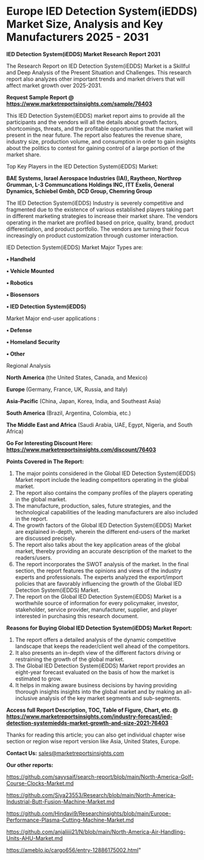 # Europe IED Detection System(iEDDS) Market Size, Analysis and Key Manufacturers 2025 - 2031

<strong>IED Detection System(iEDDS) Market Research Report 2031</strong>

The Research Report on IED Detection System(iEDDS) Market is a Skillful and Deep Analysis of the Present Situation and Challenges. This research report also analyzes other important trends and market drivers that will affect market growth over 2025-2031.

<strong>Request Sample Report @ <a href=https://www.marketreportsinsights.com/sample/76403>https://www.marketreportsinsights.com/sample/76403</a></strong>

This IED Detection System(iEDDS) market report aims to provide all the participants and the vendors will all the details about growth factors, shortcomings, threats, and the profitable opportunities that the market will present in the near future. The report also features the revenue share, industry size, production volume, and consumption in order to gain insights about the politics to contest for gaining control of a large portion of the market share.

Top Key Players in the IED Detection System(iEDDS) Market:

<strong>BAE Systems, Israel Aerospace Industries (IAI), Raytheon, Northrop Grumman, L-3 Communcations Holdings INC, ITT Exelis, General Dynamics, Schiebel Gmbh, DCD Group, Chemring Group</strong>

The IED Detection System(iEDDS) Industry is severely competitive and fragmented due to the existence of various established players taking part in different marketing strategies to increase their market share. The vendors operating in the market are profiled based on price, quality, brand, product differentiation, and product portfolio. The vendors are turning their focus increasingly on product customization through customer interaction.

IED Detection System(iEDDS) Market Major Types are:

<strong>• Handheld

• Vehicle Mounted

• Robotics

• Biosensors

• IED Detection System(iEDDS)</strong>

Market Major end-user applications :

<strong>• Defense

• Homeland Security

• Other</strong>

Regional Analysis

</u><strong><b>North America</b></strong> (the United States, Canada, and Mexico)

<strong><b>Europe </b></strong>(Germany, France, UK, Russia, and Italy)

<strong><b>Asia-Pacific</b></strong> (China, Japan, Korea, India, and Southeast Asia)

<strong><b>South America</b></strong> (Brazil, Argentina, Colombia, etc.)

<strong><b>The Middle East and Africa</b></strong> (Saudi Arabia, UAE, Egypt, Nigeria, and South Africa)

<strong>Go For Interesting Discount Here: <a href=https://www.marketreportsinsights.com/discount/76403>https://www.marketreportsinsights.com/discount/76403</a></strong>

<strong>Points Covered in The Report:</strong>
<ol>
  <li>The major points considered in the Global IED Detection System(iEDDS) Market report include the leading competitors operating in the global market.</li>
  <li>The report also contains the company profiles of the players operating in the global market.</li>
  <li>The manufacture, production, sales, future strategies, and the technological capabilities of the leading manufacturers are also included in the report.</li>
  <li>The growth factors of the Global IED Detection System(iEDDS) Market are explained in-depth, wherein the different end-users of the market are discussed precisely.</li>
  <li>The report also talks about the key application areas of the global market, thereby providing an accurate description of the market to the readers/users.</li>
  <li>The report incorporates the SWOT analysis of the market. In the final section, the report features the opinions and views of the industry experts and professionals. The experts analyzed the export/import policies that are favorably influencing the growth of the Global IED Detection System(iEDDS) Market.</li>
  <li>The report on the Global IED Detection System(iEDDS) Market is a worthwhile source of information for every policymaker, investor, stakeholder, service provider, manufacturer, supplier, and player interested in purchasing this research document.</li>
</ol>
<strong>Reasons for Buying Global IED Detection System(iEDDS) Market Report:</strong>

<ol>
  <li>The report offers a detailed analysis of the dynamic competitive landscape that keeps the reader/client well ahead of the competitors.</li>
  <li>It also presents an in-depth view of the different factors driving or restraining the growth of the global market.</li>
  <li>The Global IED Detection System(iEDDS) Market report provides an eight-year forecast evaluated on the basis of how the market is estimated to grow.</li>
  <li>It helps in making aware business decisions by having providing thorough insights insights into the global market and by making an all-inclusive analysis of the key market segments and sub-segments.</li>
</ol>
<strong>Access full Report Description, TOC, Table of Figure, Chart, etc. @ <a href=https://www.marketreportsinsights.com/industry-forecast/ied-detection-systemiedds-market-growth-and-size-2021-76403>https://www.marketreportsinsights.com/industry-forecast/ied-detection-systemiedds-market-growth-and-size-2021-76403</a></strong>


Thanks for reading this article; you can also get individual chapter wise section or region wise report version like Asia, United States, Europe.

<strong>Contact Us:</strong>
sales@marketreportsinsights.com

<strong>Our other reports:</strong>

<a href=https://github.com/sayysaif/search-report/blob/main/North-America-Golf-Course-Clocks-Market.md>https://github.com/sayysaif/search-report/blob/main/North-America-Golf-Course-Clocks-Market.md</a>

<a href=https://github.com/Siya23553/Research/blob/main/North-America-Industrial-Butt-Fusion-Machine-Market.md>https://github.com/Siya23553/Research/blob/main/North-America-Industrial-Butt-Fusion-Machine-Market.md</a>

<a href=https://github.com/Hindavi9/Researchinsights/blob/main/Europe-Performance-Plasma-Cutting-Machine-Market.md>https://github.com/Hindavi9/Researchinsights/blob/main/Europe-Performance-Plasma-Cutting-Machine-Market.md</a>

<a href=https://github.com/anjaliiii21/N/blob/main/North-America-Air-Handling-Units-AHU-Market.md>https://github.com/anjaliiii21/N/blob/main/North-America-Air-Handling-Units-AHU-Market.md</a>

<a href=https://ameblo.jp/cargo656/entry-12886175002.html>https://ameblo.jp/cargo656/entry-12886175002.html</a>"
